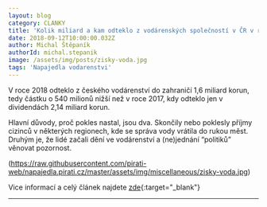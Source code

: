 ```yaml
---
layout: blog
category: CLANKY
title: 'Kolik miliard a kam odteklo z vodárenských společností v ČR v roce 2018?'
date: 2018-09-12T10:00:00.032Z
author: Michal Štěpaník
authorId: michal.stepanik
image: /assets/img/posts/zisky-voda.jpg
tags: 'Napajedla vodarenstvi'
---
```

V roce 2018 odteklo z českého vodárenství do zahraničí 1,6 miliard korun, tedy částku o 540 milionů nižší než v roce 2017, kdy odteklo jen v dividendách 2,14 miliard korun.

Hlavní důvody, proč pokles nastal, jsou dva. Skončily nebo poklesly příjmy cizinců v některých regionech, kde se správa vody vrátila do rukou měst. Druhým je, že lidé začali dění ve vodárenství a (ne)jednání “politiků” věnovat pozornost.

(https://raw.githubusercontent.com/pirati-web/napajedla.pirati.cz/master/assets/img/miscellaneous/zisky-voda.jpg)


Vice informací a celý článek najdete [zde](https://pravdaovode.cz/novinky/zisky-z-vody-2017/){:target="_blank"}

- - -
